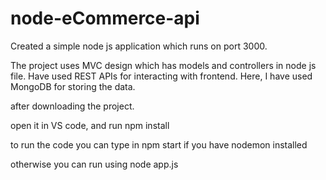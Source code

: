 # node-eCommerce-api

Created a simple node js application which runs on port 3000.

The project uses MVC design which has models and controllers in node js file.
Have used REST APIs for interacting with frontend.
Here, I have used MongoDB for storing the data.


after downloading the project.

open it in VS code, and run npm install

to run the code you can type in npm start if you have nodemon installed

otherwise you can run using node app.js
